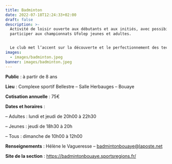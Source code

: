 ```yaml
---
title: Badminton
date: 2022-07-18T12:24:33+02:00
draft: false
description: >-
  Activité de loisir ouverte aux débutants et aux initiés, avec possibilité de
  participer aux championnats Ufolep jeunes et adultes.


  Le club met l’accent sur la découverte et le perfectionnement des techniques de jeu, dans une ambiance amicale et conviviale.
images:
  - images/badminton.jpeg
banner: images/badminton.jpeg
---
```


**Public** : à partir de 8 ans

**Lieu** : Complexe sportif Bellestre – Salle Herbauges – Bouaye

**Cotisation annuelle** : 75€

**Dates et horaires** :

– Adultes : lundi et jeudi de 20h00 à 22h30

– Jeunes : jeudi de 18h30 à 20h

– Tous : dimanche de 10h00 à 12h00

**Renseignements** : Hélène le Vagueresse – badmintonbouaye@laposte.net

**Site de la section** : https://badmintonbouaye.sportsregions.fr/
